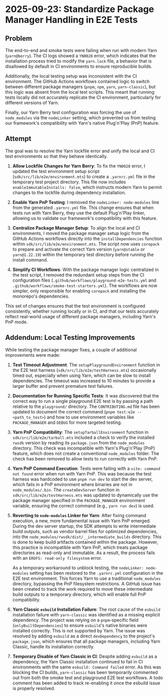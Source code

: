 
# 2025-09-23: Standardize Package Manager Handling in E2E Tests

## Problem

The end-to-end and smoke tests were failing when run with modern Yarn (`yarn@berry`). The CI logs showed a `YN0028` error, which indicates that the installation process tried to modify the `yarn.lock` file, a behavior that is disallowed by default in CI environments to ensure reproducible builds.

Additionally, the local testing setup was inconsistent with the CI environment. The GitHub Actions workflows contained logic to switch between different package managers (`pnpm`, `npm`, `yarn`, `yarn-classic`), but this logic was absent from the local test scripts. This meant that running tests locally did not accurately replicate the CI environment, particularly for different versions of Yarn.

Finally, our Yarn Berry test configuration was forcing the use of `node_modules` via the `nodeLinker` setting, which prevented us from testing our framework's compatibility with Yarn's native Plug'n'Play (PnP) feature.

## Attempt

The goal was to resolve the Yarn lockfile error and unify the local and CI test environments so that they behave identically.

1.  **Allow Lockfile Changes for Yarn Berry**: To fix the `YN0028` error, I updated the test environment setup script (`sdk/src/lib/e2e/environment.mts`) to create a `.yarnrc.yml` file in the temporary test project directory. This file now includes `enableImmutableInstalls: false`, which instructs modern Yarn to permit changes to the lockfile during dependency installation.

2.  **Enable Yarn PnP Testing**: I removed the `nodeLinker: node-modules` line from the generated `.yarnrc.yml` file. This change ensures that when tests run with Yarn Berry, they use the default Plug'n'Play linker, allowing us to validate our framework's compatibility with this feature.

3.  **Centralize Package Manager Setup**: To align the local and CI environments, I moved the package manager setup logic from the GitHub Actions workflows directly into the `installDependencies` function within `sdk/src/lib/e2e/environment.mts`. The script now uses `corepack` to prepare and activate the correct Yarn version (`yarn@stable` or `yarn@1.22.19`) within the temporary test directory before running the install command.

4.  **Simplify CI Workflows**: With the package manager logic centralized in the test script, I removed the redundant setup steps from the CI configuration files (`.github/workflows/playground-e2e-tests.yml` and `.github/workflows/smoke-test-starters.yml`). The workflows are now simpler, only responsible for enabling `corepack` and installing the monorepo's dependencies.

This set of changes ensures that the test environment is configured consistently, whether running locally or in CI, and that our tests accurately reflect real-world usage of different package managers, including Yarn's PnP mode.

## Addendum: Local Testing Improvements

While testing the package manager fixes, a couple of additional improvements were made:

1.  **Test Timeout Adjustment**: The `setupPlaygroundEnvironment` function in the E2E test harness (`sdk/src/lib/e2e/testHarness.mts`) occasionally timed out, especially when using Yarn, which can be slow to install dependencies. The timeout was increased to 10 minutes to provide a larger buffer and prevent premature test failures.
2.  **Documentation for Running Specific Tests**: It was discovered that the correct way to run a single playground E2E test is by passing a path relative to the `playground/` directory. The `CONTRIBUTING.md` file has been updated to document the correct command (`pnpm test:e2e -- <path_to_test>`) and how to use environment variables like `PACKAGE_MANAGER` and `DEBUG` for more targeted testing.
3.  **Yarn PnP Compatibility**: The `setupTarballEnvironment` function in `sdk/src/lib/e2e/tarball.mts` included a check to verify the installed `rwsdk` version by reading its `package.json` from the `node_modules` directory. This check was incompatible with Yarn's Plug'n'Play (PnP) feature, which does not create a conventional `node_modules` folder. The check has been removed to allow tests to run correctly with Yarn PnP.
4.  **Yarn PnP Command Execution**: Tests were failing with a `vite: command not found` error when run with Yarn PnP. This was because the test harness was hardcoded to use `pnpm run dev` to start the dev server, which fails in a PnP environment where binaries are not in `node_modules/.bin`. The `createDevServer` function in `sdk/src/lib/e2e/testHarness.mts` was updated to dynamically use the package manager specified in the `PACKAGE_MANAGER` environment variable, ensuring the correct command (e.g., `yarn run dev`) is used.
5.  **Reverting to `node-modules` Linker for Yarn**: After fixing command execution, a new, more fundamental issue with Yarn PnP emerged. During the dev server startup, the SDK attempts to write intermediate build outputs, such as vendor barrel files for optimized dependencies, into the `node_modules/rwsdk/dist/__intermediate_builds` directory. This is done to keep build artifacts contained within the package. However, this practice is incompatible with Yarn PnP, which treats package directories as read-only and immutable. As a result, the process fails with an `EROFS: read-only filesystem` error.

    As a temporary workaround to unblock testing, the `nodeLinker: node-modules` setting has been restored to the `.yarnrc.yml` configuration in the E2E test environment. This forces Yarn to use a traditional `node_modules` directory, bypassing the PnP filesystem restrictions. A GitHub issue has been created to track the work required to move these intermediate build outputs to a temporary directory, which will enable full PnP compatibility.
6.  **Yarn Classic `esbuild` Installation Failure**: The root cause of the `esbuild` installation failure with `yarn-classic` was identified as a missing explicit dependency. The project was relying on a `pnpm`-specific field (`onlyBuiltDependencies`) to ensure `esbuild`'s native binaries were installed correctly. This is not supported by Yarn. The issue was resolved by adding `esbuild` as a direct `devDependency` to the project's `package.json`, which ensures that all package managers, including Yarn Classic, handle its installation correctly.
7.  **Temporary Disable of Yarn Classic in CI**: Despite adding `esbuild` as a dependency, the Yarn Classic installation continued to fail in CI environments with the same `esbuild: Command failed` error. As this was blocking the CI builds, `yarn-classic` has been temporarily commented out from both the smoke test and playground E2E test workflows. A todo comment has been added to track re-enabling it once the esbuild issue is properly resolved.
